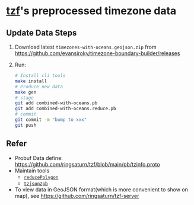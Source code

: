 # [tzf](https://github.com/ringsaturn/tzf)'s preprocessed timezone data

## Update Data Steps

1. Download latest `timezones-with-oceans.geojson.zip` from https://github.com/evansiroky/timezone-boundary-builder/releases
2. Run:

   ```bash
   # Install cli tools
   make install
   # Produce new data
   make gen
   # stage
   git add combined-with-oceans.pb
   git add combined-with-oceans.reduce.pb
   # commit
   git commit -m "bump to xxx"
   git push
   ```

## Refer

- Probuf Data define: <https://github.com/ringsaturn/tzf/blob/main/pb/tzinfo.proto>
- Maintain tools
  - [`reducePolygon`](https://github.com/ringsaturn/tzf/tree/main/cmd/reducePolygon)
  - [`tzjson2pb`](https://github.com/ringsaturn/tzf/tree/main/cmd/tzjson2pb)
- To view data in GeoJSON format(which is more convenient to show on map), see <https://github.com/ringsaturn/tzf-server>
